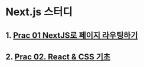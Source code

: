# Next.js 스터디

## 1. [Prac 01 NextJS로 페이지 라우팅하기](https://github.com/Dongarimart/Next.js-Study/tree/Prac-01)
## 2. [Prac 02. React & CSS 기초](https://github.com/Dongarimart/Next.js-Study/tree/Prac-02)
